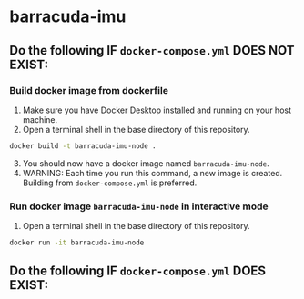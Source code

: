 # barracuda-imu

## Do the following IF `docker-compose.yml` DOES NOT EXIST:

### Build docker image from dockerfile
1. Make sure you have Docker Desktop installed and running on your host machine.
2. Open a terminal shell in the base directory of this repository.
```bash
docker build -t barracuda-imu-node .
```
3. You should now have a docker image named `barracuda-imu-node`.
4. WARNING: Each time you run this command, a new image is created. Building from `docker-compose.yml` is preferred.

### Run docker image `barracuda-imu-node` in interactive mode
1. Open a terminal shell in the base directory of this repository.
```bash
docker run -it barracuda-imu-node
```

## Do the following IF `docker-compose.yml` DOES EXIST: